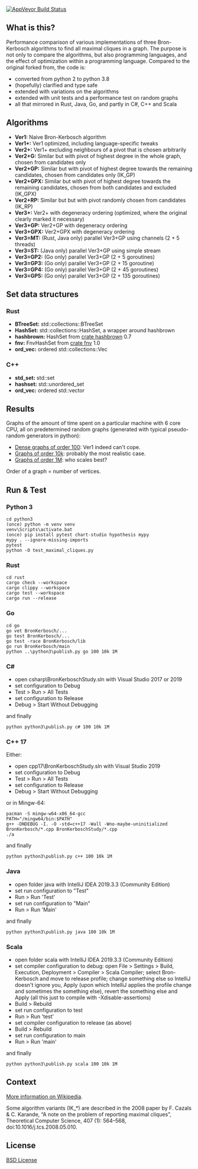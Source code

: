 [![AppVeyor Build Status](https://ci.appveyor.com/api/projects/status/github/ssomers/bron-kerbosch?svg=true&branch=master)](https://ci.appveyor.com/project/ssomers/bron-kerbosch)

## What is this?

Performance comparison of various implementations of three Bron-Kerbosch algorithms to find all maximal cliques in a graph.
The purpose is not only to compare the algorithms, but also programming languages, and the effect of optimization within a programming language.
Compared to the original forked from, the code is:
* converted from python 2 to python 3.8
* (hopefully) clarified and type safe
* extended with variations on the algorithms
* extended with unit tests and a performance test on random graphs
* all that mirrored in Rust, Java, Go, and partly in C#, C++ and Scala

## Algorithms

* **Ver1:** Naive Bron-Kerbosch algorithm
* **Ver1+:** Ver1 optimized, including language-specific tweaks
* **Ver2+:** Ver1+ excluding neighbours of a pivot that is chosen arbitrarily
* **Ver2+G:** Similar but with pivot of highest degree in the whole graph, chosen from candidates only
* **Ver2+GP:** Similar but with pivot of highest degree towards the remaining candidates, chosen from candidates only (IK\_GP)
* **Ver2+GPX:** Similar but with pivot of highest degree towards the remaining candidates, chosen from both candidates and excluded (IK\_GPX)
* **Ver2+RP:** Similar but but with pivot randomly chosen from candidates (IK\_RP)
* **Ver3+:** Ver2+ with degeneracy ordering (optimized, where the original clearly marked it necessary)
* **Ver3+GP:** Ver2+GP with degeneracy ordering
* **Ver3+GPX:** Ver2+GPX with degeneracy ordering
* **Ver3=MT:** (Rust, Java only) parallel Ver3+GP using channels (2 + 5 threads)
* **Ver3=ST:** (Java only) parallel Ver3+GP using simple stream
* **Ver3=GP2:** (Go only) parallel Ver3+GP (2 + 5 goroutines)
* **Ver3=GP3:** (Go only) parallel Ver3+GP (2 + 15 goroutine)
* **Ver3=GP4:** (Go only) parallel Ver3+GP (2 + 45 goroutines)
* **Ver3=GP5:** (Go only) parallel Ver3+GP (2 + 135 goroutines)

## Set data structures

### Rust
* **BTreeSet:** std::collections::BTreeSet
* **HashSet:** std::collections::HashSet, a wrapper around hashbrown
* **hashbrown:** HashSet from [crate hashbrown](https://crates.io/crates/hashbrown) 0.7
* **fnv:** FnvHashSet from [crate fnv](https://crates.io/crates/fnv) 1.0
* **ord_vec:** ordered std::collections::Vec

### C++
* **std_set:** std::set
* **hashset:** std::unordered_set
* **ord_vec:** ordered std::vector

## Results

Graphs of the amount of time spent on a particular machine with 6 core CPU,
all on predetermined random graphs (generated with typical pseudo-random generators in python):

* [Dense graphs of order 100](results_100.md): Ver1 indeed can't cope.
* [Graphs of order 10k](results_10k.md): probably the most realistic case.
* [Graphs of order 1M](results_1M.md): who scales best?

Order of a graph = number of vertices.

## Run & Test

### Python 3

    cd python3
    (once) python -m venv venv
    venv\Scripts\activate.bat
    (once) pip install pytest chart-studio hypothesis mypy
    mypy . --ignore-missing-imports
    pytest
    python -O test_maximal_cliques.py

### Rust

    cd rust
    cargo check --workspace
    cargo clippy --workspace
    cargo test --workspace
    cargo run --release

### Go

    cd go
    go vet BronKerbosch/...
    go test BronKerbosch/...
    go test -race BronKerbosch/lib
    go run BronKerbosch/main
    python ..\python3\publish.py go 100 10k 1M

### C#
  - open csharp\BronKerboschStudy.sln with Visual Studio 2017 or 2019
  - set configuration to Debug
  - Test > Run > All Tests
  - set configuration to Release
  - Debug > Start Without Debugging

and finally

    python python3\publish.py c# 100 10k 1M

### C++ 17
Either:
  - open cpp17\BronKerboschStudy.sln with Visual Studio 2019
  - set configuration to Debug
  - Test > Run > All Tests
  - set configuration to Release
  - Debug > Start Without Debugging

or in Mingw-64:

    pacman -S mingw-w64-x86_64-gcc
    PATH="/mingw64/bin:$PATH"
    g++ -DNDEBUG -I. -O -std=c++17 -Wall -Wno-maybe-uninitialized BronKerbosch/*.cpp BronKerboschStudy/*.cpp
    ./a

and finally

    python python3\publish.py c++ 100 10k 1M

### Java
  - open folder java with IntelliJ IDEA 2019.3.3 (Community Edition)
  - set run configuration to "Test"
  - Run > Run 'Test'
  - set run configuration to "Main"
  - Run > Run 'Main'

and finally

    python python3\publish.py java 100 10k 1M

### Scala
  - open folder scala with IntelliJ IDEA 2019.3.3 (Community Edition)
  - set compiler configuration to debug: open File > Settings > Build, Execution, Deployment > Compiler > Scala Compiler; select Bron-Kerbosch and move to release profile; change something else so IntelliJ doesn't ignore you, Apply (upon which IntelliJ applies the profile change and sometimes the something else), revert the something else and Apply (all this just to compile with -Xdisable-assertions)
  - Build > Rebuild
  - set run configuration to test
  - Run > Run 'test'
  - set compiler configuration to release (as above)
  - Build > Rebuild
  - set run configuration to main
  - Run > Run 'main'

and finally

    python python3\publish.py scala 100 10k 1M

## Context

[More information on Wikipedia](http://en.wikipedia.org/wiki/Bron-Kerbosch_algorithm).

Some algorithm variants (IK_*) are described in the 2008 paper by F. Cazals & C. Karande, “A note on the problem of reporting maximal cliques”, Theoretical Computer Science, 407 (1): 564–568, doi:10.1016/j.tcs.2008.05.010.

## License

[BSD License](http://opensource.org/licenses/BSD-3-Clause)
